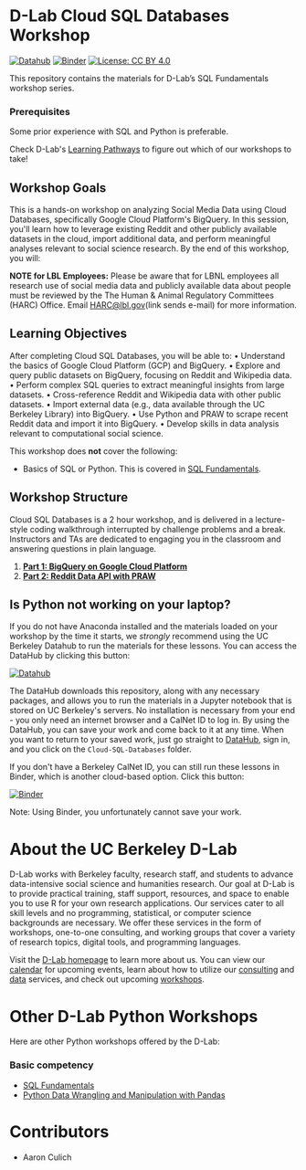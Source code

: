 # D-Lab Cloud SQL Databases Workshop

[![Datahub](https://img.shields.io/badge/launch-datahub-blue)](http://dlab.datahub.berkeley.edu/hub/user-redirect/git-pull?repo=https%3A%2F%2Fgithub.com%2Fdlab-berkeley%2FCloud-SQL-Databases&urlpath=lab%2Ftree%2FCloud-SQL-Databases%2FREADME.ipynb)
[![Binder](https://mybinder.org/badge_logo.svg)](https://mybinder.org/v2/gh/dlab-berkeley/Cloud-SQL-Databases/HEAD?filepath=README.ipynb)
[![License: CC BY 4.0](https://img.shields.io/badge/License-CC_BY_4.0-lightgrey.svg)](https://creativecommons.org/licenses/by/4.0/)

This repository contains the materials for D-Lab’s SQL Fundamentals workshop series. 

### Prerequisites
Some prior experience with SQL and Python is preferable.

Check D-Lab's [Learning Pathways](https://dlab-berkeley.github.io/dlab-workshops/python_path.html) to figure out which of our workshops to take!


## Workshop Goals

This is a hands-on workshop on analyzing Social Media Data using Cloud Databases, specifically Google Cloud Platform's BigQuery. In this session, you'll learn how to leverage existing Reddit and other publicly available datasets in the cloud, import additional data, and perform meaningful analyses relevant to social science research. By the end of this workshop, you will:

**NOTE for LBL Employees:** Please be aware that for LBNL employees all research use of social media data and publicly available data about people must be reviewed by the The Human & Animal Regulatory Committees (HARC) Office. Email HARC@lbl.gov(link sends e-mail) for more information.

## Learning Objectives

After completing Cloud SQL Databases, you will be able to:
• Understand the basics of Google Cloud Platform (GCP) and BigQuery.
• Explore and query public datasets on BigQuery, focusing on Reddit and Wikipedia data.
• Perform complex SQL queries to extract meaningful insights from large datasets.
• Cross-reference Reddit and Wikipedia data with other public datasets.
• Import external data (e.g., data available through the UC Berkeley Library) into BigQuery.
• Use Python and PRAW to scrape recent Reddit data and import it into BigQuery.
• Develop skills in data analysis relevant to computational social science.
    
This workshop does **not** cover the following:
- Basics of SQL or Python. This is covered in [SQL Fundamentals](https://github.com/dlab-berkeley/SQL-Fundamentals/).

## Workshop Structure

Cloud SQL Databases is a 2 hour workshop, and is delivered in a lecture-style coding walkthrough interrupted by challenge problems and a break. Instructors and TAs are dedicated to engaging you in the classroom and answering questions in plain language.

1. **[Part 1: BigQuery on Google Cloud Platform](BigQuery-GCP.ipynb)**
2. **[Part 2: Reddit Data API with PRAW](Praw-Reddit.ipynb)**


## Is Python not working on your laptop?

If you do not have Anaconda installed and the materials loaded on your workshop by the time it starts, we *strongly* recommend using the UC Berkeley Datahub to run the materials for these lessons. You can access the DataHub by clicking this button:

[![Datahub](https://img.shields.io/badge/launch-datahub-blue)](http://dlab.datahub.berkeley.edu/hub/user-redirect/git-pull?repo=https%3A%2F%2Fgithub.com%2Fdlab-berkeley%2FCloud-SQL-Databases&urlpath=lab%2Ftree%2FCloud-SQL-Databases%2F)

The DataHub downloads this repository, along with any necessary packages, and allows you to run the materials in a Jupyter notebook that is stored on UC Berkeley's servers. No installation is necessary from your end - you only need an internet browser and a CalNet ID to log in. By using the DataHub, you can save your work and come back to it at any time. When you want to return to your saved work, just go straight to [DataHub](https://datahub.berkeley.edu), sign in, and you click on the `Cloud-SQL-Databases` folder.

If you don't have a Berkeley CalNet ID, you can still run these lessons in Binder, which is another cloud-based option. Click this button:

[![Binder](https://mybinder.org/badge_logo.svg)](https://mybinder.org/v2/gh/dlab-berkeley/Cloud-SQL-Databases/HEAD)

Note: Using Binder, you unfortunately cannot save your work.

# About the UC Berkeley D-Lab

D-Lab works with Berkeley faculty, research staff, and students to advance data-intensive social science and humanities research. Our goal at D-Lab is to provide practical training, staff support, resources, and space to enable you to use R for your own research applications. Our services cater to all skill levels and no programming, statistical, or computer science backgrounds are necessary. We offer these services in the form of workshops, one-to-one consulting, and working groups that cover a variety of research topics, digital tools, and programming languages.  

Visit the [D-Lab homepage](https://dlab.berkeley.edu/) to learn more about us. You can view our [calendar](https://dlab.berkeley.edu/events/calendar) for upcoming events, learn about how to utilize our [consulting](https://dlab.berkeley.edu/consulting) and [data](https://dlab.berkeley.edu/data) services, and check out upcoming [workshops](https://dlab.berkeley.edu/events/workshops).

# Other D-Lab Python Workshops

Here are other Python workshops offered by the D-Lab:

### Basic competency

* [SQL Fundamentals](https://github.com/dlab-berkeley/Cloud-SQL-Databases/)
* [Python Data Wrangling and Manipulation with Pandas](https://dlab.berkeley.edu/events/python-data-wrangling-and-manipulation-pandas/2024-10-10)

# Contributors
* Aaron Culich